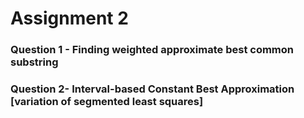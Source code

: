 # Assignment 2
### Question 1 - Finding weighted approximate best common substring

### Question 2- Interval-based Constant Best Approximation [variation of segmented least squares]